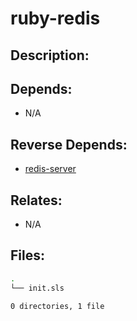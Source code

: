 # ruby-redis

## Description:



## Depends:

  -  N/A

## Reverse Depends:

  -  [redis-server](/salt/redis-server)

## Relates:

  -  N/A

## Files:

```bash
.
└── init.sls

0 directories, 1 file
```
